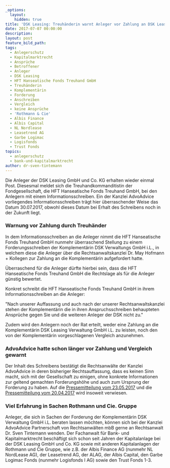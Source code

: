 ```yaml
---
_options:
  layout:
    hidden: true
title: 'DSK Leasing: Treuhänderin warnt Anleger vor Zahlung an DSK Leasing Verwaltung GmbH i.L.'
date: 2017-07-07 00:00:00
description:
layout: post
feature_bild_path:
tags:
  - Anlegerschutz
  - Kapitalmarktrecht
  - Ansprüche
  - Betroffener
  - Anleger
  - DSK Leasing
  - HFT Hanseatische Fonds Treuhand GmbH
  - Treuhänderin
  - Komplementärin
  - Forderung
  - Anschreiben
  - Vergleich
  - keine Ansprüche
  - 'Rothmann & Cie'
  - Albis Finance
  - Albis Capital
  - NL Nordlease
  - Leasetrend AG
  - Garbe Logimac
  - Logisfonds
  - Trust Fonds
topics:
  - anlegerschutz
  - bank-und-kapitalmarktrecht
author: dr-sven-tintemann
---
```



Die Anleger der DSK Leasing GmbH und Co. KG erhalten wieder einmal Post. Diesesmal meldet sich die Treuhandkommanditistin der Fondgesellschaft, die HFT Hanseatische Fonds Treuhand GmbH, bei den Anlegern mit einem Informationsschreiben. Ein der Kanzlei AdvoAdvice vorliegendes Informationsschreiben tr&auml;gt hier &uuml;berraschender Weise das Datum 30.07.2017, obwohl dieses Datum bei Erhalt des Schreibens noch in der Zukunft liegt.

### Warnung vor Zahlung durch Treuh&auml;nder

In dem Informationsschreiben an die Anleger nimmt die HFT Hanseatische Fonds Treuhand GmbH nunmehr &uuml;berraschend Stellung zu einem Forderungsschreiben der Komplement&auml;rin DSK Verwaltungs GmbH i.L., in welchem diese die Anleger &uuml;ber die Rechtsanwaltskanzlei Dr. May Hofmann + Kollegen zur Zahlung an die Komplement&auml;rin aufgefordert hatte.

&Uuml;berraschend f&uuml;r die Anleger d&uuml;rfte hierbei sein, dass die HFT Hanseatische Fonds Treuhand GmbH die Rechtslage als f&uuml;r die Anleger g&uuml;nstig bewertet.

Konkret schreibt die HFT Hanseatische Fonds Treuhand GmbH in ihrem Informationsschreiben an die Anleger:

"Nach unserer Auffassung und auch nach der unserer Rechtsanwaltskanzlei stehen der Komplement&auml;rin die in ihren Anspruchsschreiben behaupteten Anspr&uuml;che gegen Sie und die weiteren Anleger der DSK nicht zu."

Zudem wird den Anlegern noch der Rat erteilt, weder eine Zahlung an die Komplement&auml;rin DSK Leasing Verwaltung GmbH i.L. zu leisten, noch den von der Komplement&auml;rin vorgeschlagenen Vergleich anzunehmen.

### AdvoAdvice hatte schon l&auml;nger vor Zahlung und Vergleich gewarnt

Der Inhalt des Schreibens best&auml;tigt die Rechtsanw&auml;lte der Kanzlei AdvoAdvice in deren bisheriger Rechtsauffassung, dass es keinen Sinn macht, sich mit der Gesellschaft zu einigen, ohne konkrete Informationen zur geltend gemachten Forderungsh&ouml;he und auch zum Ursprung der Forderung zu haben. Auf die [Pressemitteilung vom 23.05.2017](http://advoadvice.de/blog/dsk-leasing-sechs-dinge-die-dsk-leasing-anleger-jetzt-wissen-sollten/) und die [Pressemitteilung vom 20.04.2017](http://advoadvice.de/blog/dsk-leasing-anleger-sollen-r%C3%BCckst%C3%A4nde-einzahlen/) wird insoweit verwiesen.

### Viel Erfahrung in Sachen Rothmann und Cie. Gruppe

Anleger, die sich in Sachen der Forderung der Komplement&auml;rin DSK Verwaltung GmbH i.L. beraten lassen m&ouml;chten, k&ouml;nnen sich bei der Kanzlei AdvoAdvice Partnerschaft von Rechtsanw&auml;lten mbB gerne an Rechtsanwalt Dr. Sven Tintemann wenden. Der Fachanwalt f&uuml;r Bank- und Kapitalmarktrecht besch&auml;ftigt sich schon seit Jahren der Kapitalanlage bei der DSK Leasing GmbH und Co. KG sowie mit anderen Kapitalanlagen der Rothmann und Cie Gruppe, wie z.B. der Albis Finance AG (nunmehr NL NordLease AG), der Leasetrend AG, der ALAG, der Albis Capital, den Garbe Logimac Fonds (nunmehr Logisfonds I AG) sowie den Trust Fonds 1-3.